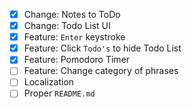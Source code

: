 - [x] Change: Notes to ToDo
- [x] Change: Todo List UI
- [x] Feature: `Enter` keystroke
- [x] Feature: Click `Todo's` to hide Todo List
- [x] Feature: Pomodoro Timer
- [ ] Feature: Change category of phrases
- [ ] Localization
- [ ] Proper `README.md`